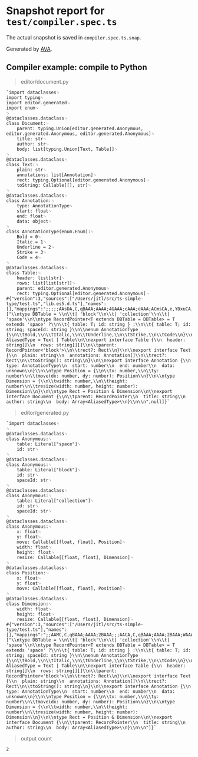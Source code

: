 # Snapshot report for `test/compiler.spec.ts`

The actual snapshot is saved in `compiler.spec.ts.snap`.

Generated by [AVA](https://avajs.dev).

## Compiler example: compile to Python

> editor/document.py

    `import dataclasses␊
    import typing␊
    import editor.generated␊
    import enum␊
    ␊
    @dataclasses.dataclass␊
    class Document:␊
        parent: typing.Union[editor.generated.Anonymous, editor.generated.Anonymous, editor.generated.Anonymous]␊
        title: str␊
        author: str␊
        body: list[typing.Union[Text, Table]]␊
    ␊
    @dataclasses.dataclass␊
    class Text:␊
        plain: str␊
        annotations: list[Annotation]␊
        rect: typing.Optional[editor.generated.Anonymous]␊
        toString: Callable[[], str]␊
    ␊
    @dataclasses.dataclass␊
    class Annotation:␊
        type: AnnotationType␊
        start: float␊
        end: float␊
        data: object␊
    ␊
    class AnnotationType(enum.Enum):␊
        Bold = 0␊
        Italic = 1␊
        Underline = 2␊
        Strike = 3␊
        Code = 4␊
    ␊
    @dataclasses.dataclass␊
    class Table:␊
        header: list[str]␊
        rows: list[list[str]]␊
        parent: editor.generated.Anonymous␊
        rect: typing.Optional[editor.generated.Anonymous]␊
    #{"version":3,"sources":["/Users/jitl/src/ts-simple-type/test.ts","lib.es5.d.ts"],"names":[],"mappings":";;;;;AAsDA,C,qBAAA;AAAA;4GAAA;cAAA;eAAA;ACmsCA,e,YDxuCA,C,IAAA,E,KAAA,CCwuCA,C;;AD/tCA,C,qBAAA;AAAA;cAAA;AC+tCA,sB,UAAA,CD/tCA;qDAAA;AAIC,2B,GAAA,C;;AAGD,C,qBAAA;AAAA;AAxBA,U,cAwBA;gBAAA;cAAA;;;AAxBA,qB,SAAA;AACC,YADD;AAEC,cAFD;AAGC,iBAHD;AAIC,cAJD;AAKC,Y;;AAKD,C,qBAAA;AAAA;ACsuCA,iB,GAAA,CDtuCA;ACsuCA,oB,GAAA,EDtuCA;AAZC,Y,0BAYD","file":"editor/document.py","sourcesContent":["\\ntype DBTable = \\n\\t| 'block'\\n\\t| 'collection'\\n\\t| 'space'\\n\\ntype RecordPointer<T extends DBTable = DBTable> = T extends 'space' ?\\n\\t{ table: T; id: string } :\\n\\t{ table: T; id: string; spaceId: string }\\n\\nenum AnnotationType {\\n\\tBold,\\n\\tItalic,\\n\\tUnderline,\\n\\tStrike,\\n\\tCode\\n}\\n\\ntype AliasedType = Text | Table\\n\\nexport interface Table {\\n  header: string[]\\n  rows: string[][]\\n\\tparent: RecordPointer<'block'>\\n\\trect?: Rect\\n}\\n\\nexport interface Text {\\n  plain: string\\n  annotations: Annotation[]\\n\\trect?: Rect\\n\\ttoString(): string\\n}\\n\\nexport interface Annotation {\\n  type: AnnotationType\\n  start: number\\n  end: number\\n  data: unknown\\n}\\n\\ntype Position = {\\n\\tx: number,\\n\\ty: number\\n\\tmove(dx: number, dy: number): Position\\n}\\n\\ntype Dimension = {\\n\\twidth: number,\\n\\theight: number\\n\\tresize(width: number, height: number): Dimension\\n}\\n\\ntype Rect = Position & Dimension\\n\\nexport interface Document {\\n\\tparent: RecordPointer\\n  title: string\\n  author: string\\n  body: Array<AliasedType>\\n}\\n\\n",null]}`

> editor/generated.py

    `import dataclasses␊
    ␊
    @dataclasses.dataclass␊
    class Anonymous:␊
        table: Literal["space"]␊
        id: str␊
    ␊
    @dataclasses.dataclass␊
    class Anonymous:␊
        table: Literal["block"]␊
        id: str␊
        spaceId: str␊
    ␊
    @dataclasses.dataclass␊
    class Anonymous:␊
        table: Literal["collection"]␊
        id: str␊
        spaceId: str␊
    ␊
    @dataclasses.dataclass␊
    class Anonymous:␊
        x: float␊
        y: float␊
        move: Callable[[float, float], Position]␊
        width: float␊
        height: float␊
        resize: Callable[[float, float], Dimension]␊
    ␊
    @dataclasses.dataclass␊
    class Position:␊
        x: float␊
        y: float␊
        move: Callable[[float, float], Position]␊
    ␊
    @dataclasses.dataclass␊
    class Dimension:␊
        width: float␊
        height: float␊
        resize: Callable[[float, float], Dimension]␊
    #{"version":3,"sources":["/Users/jitl/src/ts-simple-type/test.ts"],"names":[],"mappings":";;AAMC,C,qBAAA;AAAA;2BAAA;;;AACA,C,qBAAA;AAAA;2BAAA;WAAA;;;AAAA,C,qBAAA;AAAA;gCAAA;WAAA;;;AA6CD,C,qBAAA;AAAA;YAAA;YAAA;AATC,oB,KAAA,E,KAAA,G,QAAA,CASD;gBAAA;iBAAA;AAHC,sB,KAAA,E,KAAA,G,SAAA,C;;AATD,C,qBAAA;AAAA;YAAA;YAAA;AAGC,oB,KAAA,E,KAAA,G,QAAA,C;;AAGD,C,qBAAA;AAAA;gBAAA;iBAAA;AAGC,sB,KAAA,E,KAAA,G,SAAA","file":"editor/generated.py","sourcesContent":["\\ntype DBTable = \\n\\t| 'block'\\n\\t| 'collection'\\n\\t| 'space'\\n\\ntype RecordPointer<T extends DBTable = DBTable> = T extends 'space' ?\\n\\t{ table: T; id: string } :\\n\\t{ table: T; id: string; spaceId: string }\\n\\nenum AnnotationType {\\n\\tBold,\\n\\tItalic,\\n\\tUnderline,\\n\\tStrike,\\n\\tCode\\n}\\n\\ntype AliasedType = Text | Table\\n\\nexport interface Table {\\n  header: string[]\\n  rows: string[][]\\n\\tparent: RecordPointer<'block'>\\n\\trect?: Rect\\n}\\n\\nexport interface Text {\\n  plain: string\\n  annotations: Annotation[]\\n\\trect?: Rect\\n\\ttoString(): string\\n}\\n\\nexport interface Annotation {\\n  type: AnnotationType\\n  start: number\\n  end: number\\n  data: unknown\\n}\\n\\ntype Position = {\\n\\tx: number,\\n\\ty: number\\n\\tmove(dx: number, dy: number): Position\\n}\\n\\ntype Dimension = {\\n\\twidth: number,\\n\\theight: number\\n\\tresize(width: number, height: number): Dimension\\n}\\n\\ntype Rect = Position & Dimension\\n\\nexport interface Document {\\n\\tparent: RecordPointer\\n  title: string\\n  author: string\\n  body: Array<AliasedType>\\n}\\n\\n"]}`

> output count

    2

